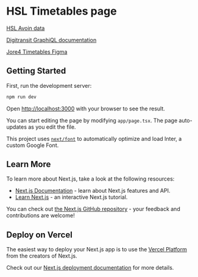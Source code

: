 # HSL Timetables page

[HSL Avoin data](https://www.hsl.fi/hsl/avoin-data#gtfs-rt-rajapinnat)

[Digitransit GraphiQL documentation](https://digitransit.fi/en/developers/apis/1-routing-api/1-graphiql/)

[Jore4 Timetables Figma](https://www.figma.com/file/ImSTkCqQn0nhVUtMcUm41P/Timetables-%7C-Routes-and-lines-%7C-JORE-4.0-UX?type=design&node-id=3508-302849&mode=design&t=oh9TkJQDaqPpWa7n-4)

## Getting Started

First, run the development server:

```bash
npm run dev
```

Open [http://localhost:3000](http://localhost:3000) with your browser to see the result.

You can start editing the page by modifying `app/page.tsx`. The page auto-updates as you edit the file.

This project uses [`next/font`](https://nextjs.org/docs/basic-features/font-optimization) to automatically optimize and load Inter, a custom Google Font.

## Learn More

To learn more about Next.js, take a look at the following resources:

- [Next.js Documentation](https://nextjs.org/docs) - learn about Next.js features and API.
- [Learn Next.js](https://nextjs.org/learn) - an interactive Next.js tutorial.

You can check out [the Next.js GitHub repository](https://github.com/vercel/next.js/) - your feedback and contributions are welcome!

## Deploy on Vercel

The easiest way to deploy your Next.js app is to use the [Vercel Platform](https://vercel.com/new?utm_medium=default-template&filter=next.js&utm_source=create-next-app&utm_campaign=create-next-app-readme) from the creators of Next.js.

Check out our [Next.js deployment documentation](https://nextjs.org/docs/deployment) for more details.
